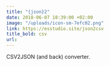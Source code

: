 ```yaml
---
title: "{json}2"
date: 2018-06-07 18:39:00 +02:00
image: "/uploads/icon-sm-7efc02.png"
link: https://esstudio.site/json2csv
title_bold: csv
url: 
---
```


CSV2JSON (and back) converter.